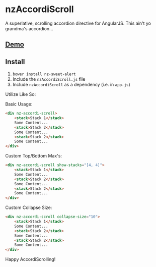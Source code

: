 # nzAccordiScroll
A superlative, scrolling accordion directive for AngularJS.  This ain't yo grandma's accordion...

## [Demo](http://codepen.io/tannerlinsley/pen/Eaxmwz)

## Install
1. `bower install nz-sweet-alert`
2. Include the `nzAccordiScroll.js` file
3. Include `nzAccordiScroll` as a dependency (i.e. in `app.js`)

Utilize Like So:

Basic Usage:
```html
<div nz-accordi-scroll>
    <stack>Stack 1</stack>
    Some Content...
    <stack>Stack 2</stack>
    Some Content...
    <stack>Stack 2</stack>
    Some Content...
</div>
```
Custom Top/Bottom Max's:
```html
<div nz-accordi-scroll show-stacks="[4, 4]">
    <stack>Stack 1</stack>
    Some Content...
    <stack>Stack 2</stack>
    Some Content...
    <stack>Stack 2</stack>
    Some Content...
</div>
```
Custom Collapse Size:
```html
<div nz-accordi-scroll collapse-size="10">
    <stack>Stack 1</stack>
    Some Content...
    <stack>Stack 2</stack>
    Some Content...
    <stack>Stack 2</stack>
    Some Content...
</div>
```

Happy AccordiScrolling!
